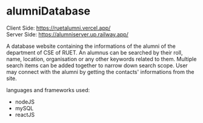 # alumniDatabase 
Client Side:  https://ruetalumni.vercel.app/  </br>
Server Side: https://alumniserver.up.railway.app/

A database website containing the informations of the alumni of the department of CSE of RUET. An alumnus can be searched by their roll, name, location, organisation
or any other keywords related to them. Multiple search items can be added together to narrow down search scope. User may connect with the alumni by getting the
contacts' informations from the site.

languages and frameworks used:
- nodeJS
- mySQL
- reactJS
